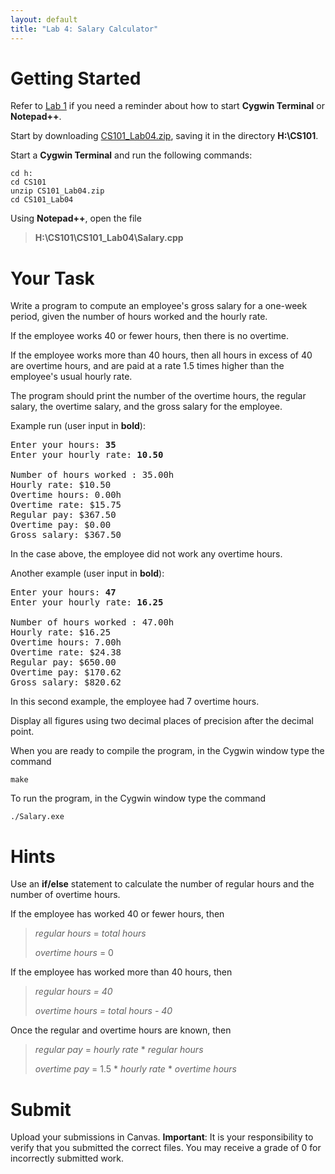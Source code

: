 ```yaml
---
layout: default
title: "Lab 4: Salary Calculator"
---
```


Getting Started
===============

Refer to [Lab 1](lab01.html) if you need a reminder about how to start **Cygwin Terminal** or **Notepad++**.

Start by downloading [CS101\_Lab04.zip](CS101_Lab04.zip), saving it in the directory **H:\\CS101**.

Start a **Cygwin Terminal** and run the following commands:

    cd h:
    cd CS101
    unzip CS101_Lab04.zip
    cd CS101_Lab04

Using **Notepad++**, open the file

> **H:\\CS101\\CS101\_Lab04\\Salary.cpp**

Your Task
=========

Write a program to compute an employee's gross salary for a one-week period, given the number of hours worked and the hourly rate.

If the employee works 40 or fewer hours, then there is no overtime.

If the employee works more than 40 hours, then all hours in excess of 40 are overtime hours, and are paid at a rate 1.5 times higher than the employee's usual hourly rate.

The program should print the number of the overtime hours, the regular salary, the overtime salary, and the gross salary for the employee.

Example run (user input in **bold**):

<pre>
Enter your hours: <b>35</b>
Enter your hourly rate: <b>10.50</b>

Number of hours worked : 35.00h
Hourly rate: $10.50
Overtime hours: 0.00h
Overtime rate: $15.75
Regular pay: $367.50
Overtime pay: $0.00
Gross salary: $367.50
</pre>

In the case above, the employee did not work any overtime hours.

Another example (user input in **bold**):

<pre>
Enter your hours: <b>47</b>
Enter your hourly rate: <b>16.25</b>

Number of hours worked : 47.00h
Hourly rate: $16.25
Overtime hours: 7.00h
Overtime rate: $24.38
Regular pay: $650.00
Overtime pay: $170.62
Gross salary: $820.62
</pre>

In this second example, the employee had 7 overtime hours.

Display all figures using two decimal places of precision after the decimal point.

When you are ready to compile the program, in the Cygwin window type the command

    make

To run the program, in the Cygwin window type the command

    ./Salary.exe

Hints
=====

Use an **if/else** statement to calculate the number of regular hours and the number of overtime hours.

If the employee has worked 40 or fewer hours, then

> *regular hours* = *total hours*
>
> *overtime hours* = 0

If the employee has worked more than 40 hours, then

> *regular hours = 40*
>
> *overtime hours = total hours - 40*

Once the regular and overtime hours are known, then

> *regular pay* = *hourly rate* \* *regular hours*
>
> *overtime pay* = 1.5 \* *hourly rate* \* *overtime hours*

Submit
======

Upload your submissions in Canvas.
<b>Important</b>: It is your responsibility to verify that you submitted the correct files.  You may receive a grade of 0 for incorrectly submitted work.
</div>

